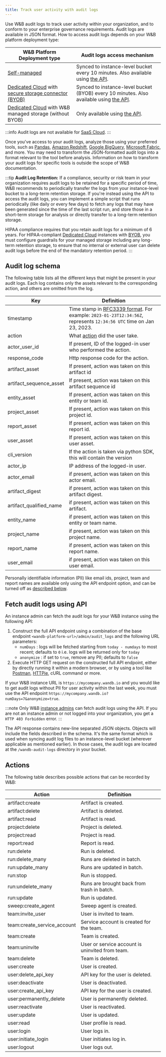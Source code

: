 ```yaml
---
title: Track user activity with audit logs
---
```


Use W&B audit logs to track user activity within your organization, and to conform to your enterprise governance requirements. Audit logs are available in JSON format. How to access audit logs depends on your W&B platform deployment type:

| W&B Platform Deployment type | Audit logs access mechanism |
|----------------------------|--------------------------------|
| [Self-managed](../hosting-options/self-managed.md) | Synced to instance-level bucket every 10 minutes. Also available using [the API](#fetch-audit-logs-using-api). |
| [Dedicated Cloud](../hosting-options/dedicated_cloud.md) with [secure storage connector (BYOB)](../data-security/secure-storage-connector.md) | Synced to instance-level bucket (BYOB) every 10 minutes. Also available using [the API](#fetch-audit-logs-using-api). |
| [Dedicated Cloud](../hosting-options/dedicated_cloud.md) with W&B managed storage (without BYOB) | Only available using [the API](#fetch-audit-logs-using-api). |

:::info
Audit logs are not available for [SaaS Cloud](../hosting-options/saas_cloud.md).
:::

Once you've access to your audit logs, analyze those using your preferred tools, such as [Pandas](https://pandas.pydata.org/docs/index.html), [Amazon Redshift](https://aws.amazon.com/redshift/), [Google BigQuery](https://cloud.google.com/bigquery), [Microsoft Fabric](https://www.microsoft.com/en-us/microsoft-fabric), and more. You may need to transform the JSON-formatted audit logs into a format relevant to the tool before analysis. Information on how to transform your audit logs for specific tools is outside the scope of W&B documentation.

:::tip
**Audit Log Retention:** If a compliance, security or risk team in your organization requires audit logs to be retained for a specific period of time, W&B recommends to periodically transfer the logs from your instance-level bucket to a long-term retention storage. If you're instead using the API to access the audit logs, you can implement a simple script that runs periodically (like daily or every few days) to fetch any logs that may have been generated since the time of the last script run, and store those in a short-term storage for analysis or directly transfer to a long-term retention storage.

HIPAA compliance requires that you retain audit logs for a minimum of 6 years. For HIPAA-compliant [Dedicated Cloud](../hosting-options/dedicated_cloud.md) instances with [BYOB](../data-security/secure-storage-connector.md), you must configure guardrails for your managed storage including any long-term retention storage, to ensure that no internal or external user can delete audit logs before the end of the mandatory retention period.
:::

## Audit log schema
The following table lists all the different keys that might be present in your audit logs. Each log contains only the assets relevant to the corresponding action, and others are omitted from the log.

| Key | Definition |
|---------| -------|
|timestamp               | Time stamp in [RFC3339 format](https://www.rfc-editor.org/rfc/rfc3339). For example: `2023-01-23T12:34:56Z`, represents `12:34:56 UTC` time on Jan 23, 2023.
|action                  | What [action](#actions) did the user take.
|actor_user_id           | If present, ID of the logged-in user who performed the action.
|response_code           | Http response code for the action.
|artifact_asset          | If present, action was taken on this artifact id
|artifact_sequence_asset | If present, action was taken on this artifact sequence id
|entity_asset            | If present, action was taken on this entity or team id.
|project_asset           | If present, action was taken on this project id.
|report_asset            | If present, action was taken on this report id.
|user_asset              | If present, action was taken on this user asset.
|cli_version             | If the action is taken via python SDK, this will contain the version
|actor_ip                | IP address of the logged-in user.
|actor_email             | if present, action was taken on this actor email.
|artifact_digest         | if present, action was taken on this artifact digest.
|artifact_qualified_name | if present, action was taken on this artifact.
|entity_name             | if present, action was taken on this entity or team name.
|project_name            | if present, action was taken on this project name.
|report_name             | if present, action was taken on this report name.
|user_email              | if present, action was taken on this user email.

Personally identifiable information (PII) like email ids, project, team and report names are available only using the API endpoint option, and can be turned off as [described below](#fetch-audit-logs-using-api).

## Fetch audit logs using API
An instance admin can fetch the audit logs for your W&B instance using the following API:
1. Construct the full API endpoint using a combination of the base endpoint `<wandb-platform-url>/admin/audit_logs` and the following URL parameters:
    - `numDays` : logs will be fetched starting from `today - numdays` to most recent; defaults to `0` i.e. logs will be returned only for `today`
    - `anonymize` : if set to `true`, remove any PII; defaults to `false`
2. Execute HTTP GET request on the constructed full API endpoint, either by directly running it within a modern browser, or by using a tool like [Postman](https://www.postman.com/downloads/), [HTTPie](https://httpie.io/), cURL command or more.

If your W&B instance URL is `https://mycompany.wandb.io` and you would like to get audit logs without PII for user activity within the last week, you must use the API endpoint `https://mycompany.wandb.io?numDays=7&anonymize=true`.

:::note
Only W&B [instance admins](../iam/access-management-intro) can fetch audit logs using the API. If you are not an instance admin or not logged into your organization, you get a `HTTP 403 Forbidden` error.
:::

The API response contains new-line separated JSON objects. Objects will include the fields described in the schema. It's the same format which is used when syncing audit log files to an instance-level bucket (wherever applicable as mentioned earlier). In those cases, the audit logs are located at the `/wandb-audit-logs` directory in your bucket.

## Actions
The following table describes possible actions that can be recorded by W&B:

|Action | Definition |
|-----|-----|
| artifact:create             | Artifact is created.
| artifact:delete             | Artifact is deleted.
| artifact:read               | Artifact is read.
| project:delete              | Project is deleted.
| project:read                | Project is read.
| report:read                 | Report is read.
| run:delete                  | Run is deleted.
| run:delete_many             | Runs are deleted in batch.
| run:update_many             | Runs are updated in batch.
| run:stop                    | Run is stopped.
| run:undelete_many           | Runs are brought back from trash in batch.
| run:update                  | Run is updated.
| sweep:create_agent          | Sweep agent is created.
| team:invite_user            | User is invited to team.
| team:create_service_account | Service account is created for the team.
| team:create                 | Team is created.
| team:uninvite               | User or service account is uninvited from team.
| team:delete                 | Team is deleted.
| user:create                 | User is created.
| user:delete_api_key         | API key for the user is deleted.
| user:deactivate             | User is deactivated.
| user:create_api_key         | API key for the user is created.
| user:permanently_delete     | User is permanently deleted.
| user:reactivate             | User is reactivated.
| user:update                 | User is updated.
| user:read                   | User profile is read.
| user:login                  | User logs in.
| user:initiate_login         | User initiates log in.
| user:logout                 | User logs out.

